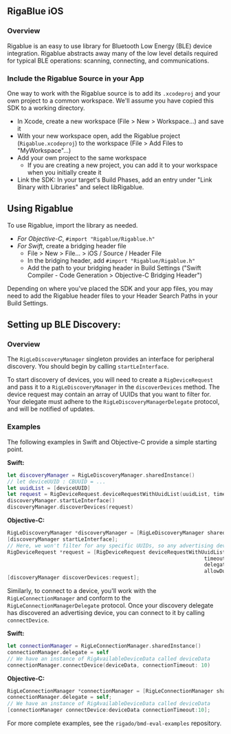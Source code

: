 ## RigaBlue iOS

### Overview

Rigablue is an easy to use library for Bluetooth Low Energy (BLE) device integration. Rigablue abstracts away many of the low level details required for typical BLE operations: scanning, connecting, and communications.

### Include the Rigablue Source in your App

One way to work with the Rigablue source is to add its `.xcodeproj` and your own project to a common workspace. We'll assume you have copied this SDK to a working directory.

* In Xcode, create a new workspace (File > New > Workspace...) and save it
* With your new workspace open, add the Rigablue project (`Rigablue.xcodeproj`) to the workspace (File > Add Files to "MyWorkspace"...)
* Add your own project to the same workspace
    - If you are creating a new project, you can add it to your workspace when you initially create it
* Link the SDK: In your target's Build Phases, add an entry under "Link Binary with Libraries" and select libRigablue.

## Using Rigablue

To use Rigablue, import the library as needed.

- *For Objective-C*, `#import "Rigablue/Rigablue.h"`
- *For Swift*, create a bridging header file
    + File > New > File... > iOS / Source / Header File
    + In the bridging header, add `#import "Rigablue/Rigablue.h"`
    + Add the path to your bridging header in Build Settings ("Swift Compiler - Code Generation > Objective-C Bridging Header")

Depending on where you've placed the SDK and your app files, you may need to add the Rigablue header files to your Header Search Paths in your Build Settings.

## Setting up BLE Discovery:

### Overview

The `RigLeDiscoveryManager` singleton provides an interface for peripheral discovery. You should begin by calling `startLeInterface`.

To start discovery of devices, you will need to create a `RigDeviceRequest` and pass it to a `RigLeDiscoveryManager` in the `discoverDevices` method. The device request may contain an array of UUIDs that you want to filter for. Your delegate must adhere to the `RigLeDiscoveryManagerDelegate` protocol, and will be notified of updates.

### Examples

The following examples in Swift and Objective-C provide a simple starting point.

**Swift:**
```swift
let discoveryManager = RigLeDiscoveryManager.sharedInstance()
// let deviceUUID : CBUUID = ...
let uuidList = [deviceUUID]
let request = RigDeviceRequest.deviceRequestWithUuidList(uuidList, timeout: 10, delegate: self, allowDuplicates: true) as? RigDeviceRequest
discoveryManager.startLeInterface()
discoveryManager.discoverDevices(request)
```

**Objective-C:**
```objective-c
RigLeDiscoveryManager *discoveryManager = [RigLeDiscoveryManager sharedInstance];
[discoveryManager startLeInterface];
// Here, we won't filter for any specific UUIDs, so any advertising devices will be seen
RigDeviceRequest *request = [RigDeviceRequest deviceRequestWithUuidList:nil
                                                                timeout:10
                                                                delegate:self
                                                                allowDuplicates:YES];
[discoveryManager discoverDevices:request];
```

Similarly, to connect to a device, you'll work with the `RigLeConnectionManager` and conform to the `RigLeConnectionManagerDelegate` protocol. Once your discovery delegate has discovered an advertising device, you can connect to it by calling `connectDevice`.

**Swift:**
```swift
let connectionManager = RigLeConnectionManager.sharedInstance()
connectionManager.delegate = self
// We have an instance of RigAvailableDeviceData called deviceData
connectionManager.connectDevice(deviceData, connectionTimeout: 10)
```

**Objective-C:**
```objective-c
RigLeConnectionManager *connectionManager = [RigLeConnectionManager sharedInstance];
connectionManager.delegate = self;
// We have an instance of RigAvailableDeviceData called deviceData
[connectionManager connectDevice:deviceData connectionTimeout:10];
```

For more complete examples, see the `rigado/bmd-eval-examples` repository.
